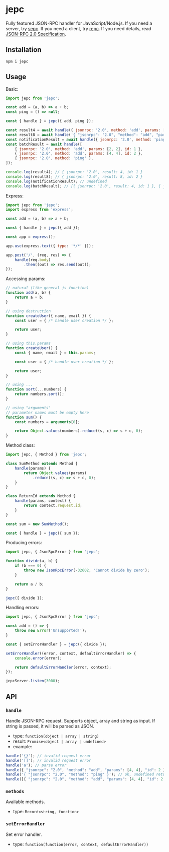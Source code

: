 # jepc

Fully featured JSON-RPC handler for JavaScript/Node.js.
If you need a server, try [sepc](https://github.com/kohutd/sepc).
If you need a client, try [repc](https://github.com/kohutd/repc).
If you need details, read [JSON-RPC 2.0 Specification](https://www.jsonrpc.org/specification).

## Installation

```shell
npm i jepc
```

## Usage

Basic:

```javascript
import jepc from 'jepc';

const add = (a, b) => a + b;
const ping = () => null;

const { handle } = jepc({ add, ping });

const result4 = await handle({ jsonrpc: '2.0', method: 'add', params: [2, 2], id: 1 });
const result8 = await handle('{ "jsonrpc": "2.0", "method": "add", "params": [4, 4], "id": 2 }');
const notificationResult = await handle({ jsonrpc: '2.0', method: 'ping' });
const batchResult = await handle([
    { jsonrpc: '2.0', method: 'add', params: [2, 2], id: 1 },
    { jsonrpc: '2.0', method: 'add', params: [4, 4], id: 2 },
    { jsonrpc: '2.0', method: 'ping' },
]);

console.log(result4); // { jsonrpc: '2.0', result: 4, id: 1 }
console.log(result8); // { jsonrpc: '2.0', result: 8, id: 2 }
console.log(notificationResult); // undefined
console.log(batchResult); // [{ jsonrpc: '2.0', result: 4, id: 1 }, { jsonrpc: '2.0', result: 8, id: 2 }]

```

Express:

```javascript
import jepc from 'jepc';
import express from 'express';

const add = (a, b) => a + b;

const { handle } = jepc({ add });

const app = express();

app.use(express.text({ type: '*/*' }));

app.post('/', (req, res) => {
    handle(req.body)
        .then((out) => res.send(out));
});
```

Accessing params:

```javascript
// natural (like general js function) 
function add(a, b) {
    return a + b;
}

// using destruction
function createUser({ name, email }) {
    const user = { /* handle user creation */ };

    return user;
}

// using this.params
function createUser() {
    const { name, email } = this.params;

    const user = { /* handle user creation */ };

    return user;
}

// using ...
function sort(...numbers) {
    return numbers.sort();
}

// using "arguments"
// parameter names must be empty here
function sum() {
    const numbers = arguments[0];

    return Object.values(numbers).reduce((s, c) => s + c, 0);
}
```

Method class:

```javascript
import jepc, { Method } from 'jepc';

class SumMethod extends Method {
    handle(params) {
        return Object.values(params)
            .reduce((s, c) => s + c, 0);
    }
}

class ReturnId extends Method {
    handle(params, context) {
        return context.request.id;
    }
}

const sum = new SumMethod();

const { handle } = jepc({ sum });
```

Producing errors:

```javascript
import jepc, { JsonRpcError } from 'jepc';

function divide(a, b) {
    if (b === 0) {
        throw new JsonRpcError(-32602, 'Cannot divide by zero');
    }

    return a / b;
}

jepc({ divide });
```

Handling errors:

```javascript
import jepc, { JsonRpcError } from 'jepc';

const add = () => {
    throw new Error('Unsupported!');
}

const { setErrorHandler } = jepc({ divide });

setErrorHandler((error, context, defaultErrorHandler) => {
    console.error(error);

    return defaultErrorHandler(error, context);
});

jepcServer.listen(3000);
```

## API

### `handle`

Handle JSON-RPC request. Supports object, array and string as input.
If string is passed, it will be parsed as JSON.

- type: `function(object | array | string)`
- result: `Promise<object | array | undefined>`
- example:

```javascript
handle('{}'); // invalid request error
handle('[]'); // invalid request error
handle('a'); // parse error
handle({ "jsonrpc": "2.0", "method": "add", "params": [4, 4], "id": 2 }); // ok
handle('{ "jsonrpc": "2.0", "method": "ping" }'); // ok, undefined returned
handle([{ "jsonrpc": "2.0", "method": "add", "params": [4, 4], "id": 2 }]) // ok, array returned
```

### `methods`

Available methods.

- type: `Record<string, function>`

### `setErrorHandler`

Set error handler.

- type: `function(function(error, context, defaultErrorHandler))`
